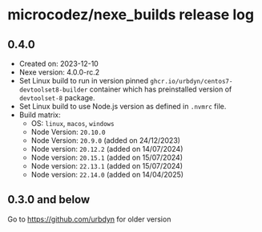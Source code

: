 # microcodez/nexe_builds release log

## 0.4.0

* Created on: 2023-12-10
* Nexe version: 4.0.0-rc.2
* Set Linux build to run in version pinned `ghcr.io/urbdyn/centos7-devtoolset8-builder` container which has preinstalled version of `devtoolset-8` package.
* Set Linux build to use Node.js version as defined in `.nvmrc` file.
* Build matrix:
  * OS: `linux`, `macos`, `windows`
  * Node Version: `20.10.0`
  * Node Version: `20.9.0` (added on 24/12/2023)
  * Node version: `20.12.2` (added on 14/07/2024)
  * Node version: `20.15.1` (added on 15/07/2024)
  * Node version: `22.13.1` (added on 15/07/2024)
  * Node version: `22.14.0` (added on 14/04/2025)

## 0.3.0 and below

Go to https://github.com/urbdyn for older version